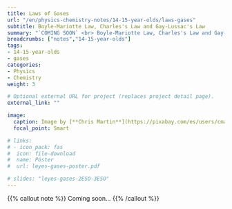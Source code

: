```yaml
---
title: Laws of Gases
url: "/en/physics-chemistry-notes/14-15-year-olds/laws-gases"
subtitle: Boyle-Mariotte Law, Charles's Law and Gay-Lussac's Law
summary: "`COMING SOON` <br> Boyle-Mariotte Law, Charles's Law and Gay-Lussac's Law."
breadcrumbs: ["notes","14-15-year-olds"]
tags:
- 14-15-year-olds
- gases
categories:
- Physics
- Chemistry
weight: 3

# Optional external URL for project (replaces project detail page).
external_link: ""

image:
  caption: Image by [**Chris Martin**](https://pixabay.com/es/users/cmart29-3708955/) on [Pixabay](https://pixabay.com/es/)
  focal_point: Smart

# links:
# - icon_pack: fas
#  icon: file-download
#  name: Póster
#  url: leyes-gases-poster.pdf  

# slides: "leyes-gases-2ESO-3ESO"  
---
```


{{% callout note %}}
Coming soon...
{{% /callout %}}

